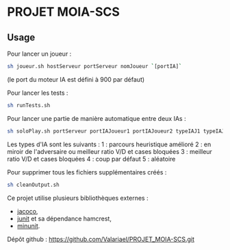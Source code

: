 # PROJET MOIA-SCS

## Usage

Pour lancer un joueur : 
```bash
sh joueur.sh hostServeur portServeur nomJoueur `[portIA]`
```
(le port du moteur IA est défini à 900 par défaut)

Pour lancer les tests :
```bash
sh runTests.sh
```

Pour lancer une partie de manière automatique entre deux IAs :
```bash
sh soloPlay.sh portServeur portIAJoueur1 portIAJoueur2 typeIAJ1 typeIAJ2 `[*]`
```
Les types d'IA sont les suivants : 
1 : parcours heuristique amélioré
2 : en miroir de l'adversaire ou meilleur ratio V/D et cases bloquées
3 : meilleur ratio V/D et cases bloquées
4 : coup par défaut
5 : aléatoire

Pour supprimer tous les fichiers supplémentaires créés :
```bash
sh cleanOutput.sh
```

Ce projet utilise plusieurs bibliothèques externes :
 - [jacoco],
 - [junit] et sa dépendance hamcrest,
 - [minunit].

Dépôt github : 
https://github.com/Valariael/PROJET_MOIA-SCS.git

[jacoco]: https://www.jacoco.org/jacoco
[junit]: https://junit.org/junit5/
[minunit]: https://github.com/siu/minunit